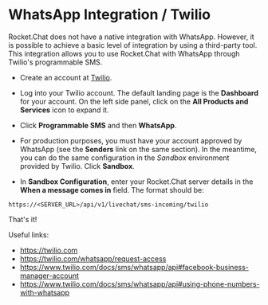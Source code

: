 # WhatsApp Integration / Twilio

Rocket.Chat does not have a native integration with WhatsApp. However, it is possible to achieve a basic level of integration by using a third-party tool. This integration allows you to use Rocket.Chat with WhatsApp through Twilio's programmable SMS.

- Create an account at [Twilio](https://twilio.com/whatsapp/request-access).

- Log into your Twilio account. The default landing page is the **Dashboard** for your account. On the left side panel, click on the **All Products and Services** icon to expand it.

- Click **Programmable SMS** and then **WhatsApp**.

- For production purposes, you must have your account approved by WhatsApp (see the **Senders** link on the same section). In the meantime, you can do the same configuration in the _Sandbox_ environment provided by Twilio. Click **Sandbox**.

- In **Sandbox Configuration**, enter your Rocket.Chat server details in the **When a message comes in** field. The format should be:

`https://<SERVER_URL>/api/v1/livechat/sms-incoming/twilio`

That's it!

Useful links:

- <https://twilio.com>
- <https://twilio.com/whatsapp/request-access>
- <https://www.twilio.com/docs/sms/whatsapp/api#facebook-business-manager-account>
- <https://www.twilio.com/docs/sms/whatsapp/api#using-phone-numbers-with-whatsapp>
